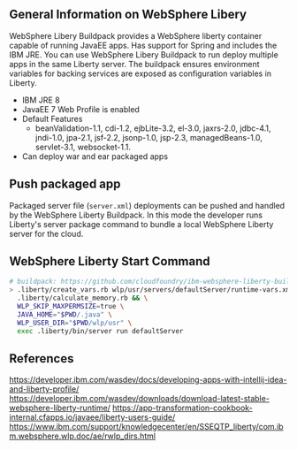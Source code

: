 ## General Information on WebSphere Libery

WebSphere Libery Buildpack provides a WebSphere liberty container capable of running JavaEE apps.  Has support for Spring and includes the IBM JRE.  You can use WebSphere Libery Buildpack to run deploy multiple apps in the same Liberty server.  The buildpack ensures environment variables for backing services are exposed as configuration variables in Liberty.

* IBM JRE 8
* JavaEE 7 Web Profile is enabled
* Default Features
  * beanValidation-1.1, cdi-1.2, ejbLite-3.2, el-3.0, jaxrs-2.0, jdbc-4.1, jndi-1.0, jpa-2.1, jsf-2.2, jsonp-1.0, jsp-2.3, managedBeans-1.0, servlet-3.1, websocket-1.1.
* Can deploy war and ear packaged apps

## Push packaged app  

Packaged server file (``server.xml``) deployments can be pushed and handled by the WebSphere Liberty Buildpack.  In this mode the developer runs Liberty's server package command to bundle a local WebSphere Liberty server for the cloud.

## WebSphere Liberty Start Command

```bash
# buildpack: https://github.com/cloudfoundry/ibm-websphere-liberty-buildpack
> .liberty/create_vars.rb wlp/usr/servers/defaultServer/runtime-vars.xml && \
  .liberty/calculate_memory.rb && \
  WLP_SKIP_MAXPERMSIZE=true \
  JAVA_HOME="$PWD/.java" \
  WLP_USER_DIR="$PWD/wlp/usr" \
  exec .liberty/bin/server run defaultServer
```

## References

https://developer.ibm.com/wasdev/docs/developing-apps-with-intellij-idea-and-liberty-profile/
https://developer.ibm.com/wasdev/downloads/download-latest-stable-websphere-liberty-runtime/
https://app-transformation-cookbook-internal.cfapps.io/javaee/liberty-users-guide/
https://www.ibm.com/support/knowledgecenter/en/SSEQTP_liberty/com.ibm.websphere.wlp.doc/ae/rwlp_dirs.html
